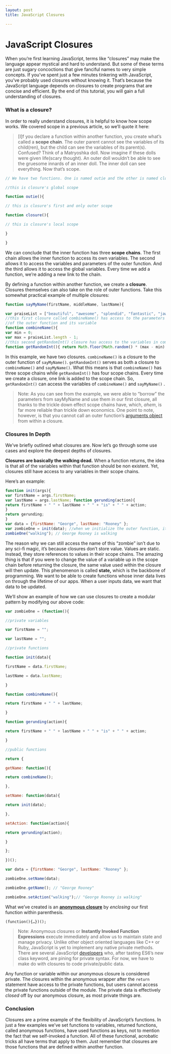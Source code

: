 ```yaml
---
layout: post
title: JavaScript Closures

---
```


JavaScript Closures
============


When you’re first learning JavaScript, terms like “closures” may make the language appear mystical and hard to understand. But some of these terms are just sugary concoctions that give fanciful names to very simple concepts. If you’ve spent just a few minutes tinkering with JavaScript, you’ve probably used closures without knowing it. That’s because the JavaScript language depends on closures to create programs that are concise and efficient. By the end of this tutorial, you will gain a full understanding of closures.

<h3>What is a closure?</h3>

In order to really understand closures, it is helpful to know how scope works. We covered scope in a previous article, so we’ll quote it here:

> [I]f you declare a function within another function, you create what’s called a  **scope chain**. The outer parent cannot see the variables of its child(ren), but the child can see the variables of its parent(s). Confused? Think of a Matryoshka doll. Now imagine if these dolls were given life(scary thought). An outer doll wouldn’t be able to see the gruesome innards of an inner doll. The inner doll can see everything. Now that’s scope.

```javascript
// We have two functions. One is named outie and the other is named closure *wink* *wink*

//this is closure's global scope

function outie(){

// this is closure's first and only outer scope

function closure(){

// this is closure's local scope

}

}
```

We can conclude that the inner function has three  **scope chains**. The first chain allows the inner function to access its own variables. The second allows it to access the variables and parameters of the outer function. And the third allows it to access the global variables. Every time we add a function, we’re adding a new link to the chain.

By defining a function within another function, we create a  **closure**. Closures themselves can also take on the role of outer functions. Take this somewhat practical example of multiple closures:

```javascript
function sayMyName(firstName, middleName, lastName){ 

var praiseList = ["beautiful", "awesome", "splendid", "fantastic", "jaw-dropping"]; 
//this first closure called combineName() has access to the parameters 
//of the outer function and its variable 
function combineName(){ 
var min = 0; 
var max = praiseList.length - 1; 
//this second getRandomInt() closure has access to the variables in combineName() 
function getRandomInt(){ return Math.floor(Math.random() * (max - min) + min); } return "Your" + " " + praiseList[getRandomInt()] + " name is " + firstName + " " + middleName + " " + lastName; } return combineName();} sayMyName("Beyonce", "Giselle", "Knowles-Carter"); // Your beautiful/awesome/splendid... name is Beyonce Giselle Knowles-Carter
```
In this example, we have two closures.  `combineName()`  is a closure to the outer function of  `sayMyName()`.  `getRandomInt()`  serves as both a closure to  `combineName()`  and  `sayMyName()`. What this means is that  `combineName()`  has three scope chains while  `getRandomInt()`  has four scope chains. Every time we create a closure, one link is added to the scope chain. So,  `getRandomInt()`  can access the variables of  `combineName()`  and  `sayMyName()` .

> Note: As you can see from the example, we were able to “borrow” the parameters from sayMyName and use them in our first closure, all thanks to the trickle down effect scope chains have, which, *ahem*, is far more reliable than trickle down economics. One point to note, however, is that you cannot call an outer function’s  [arguments object](https://developer.mozilla.org/en-US/docs/Web/JavaScript/Reference/Functions/arguments)  from within a closure.

<h3>Closures In Depth</h3>

We’ve briefly outlined what closures are. Now let’s go through some use cases and explore the deepest depths of closures.

**Closures are basically the walking dead.**  When a function returns, the idea is that all of the variables within that function should be non existent. Yet, closures still have access to any variables in their scope chains.

Here’s an example:
```javascript
function init(args){ 
var firstName = args.firstName; 
var lastName = args.lastName; function gerunding(action){ 
return firstName + " " + lastName + " " + "is" + " " + action; 
} 
return gerunding; 
} 
var data = {firstName: "George", lastName: "Rooney" }; 
var zombieOne = init(data); //when we initialize the outer function, it returns undefined. The outer function is dead, but.../* 20 lines of code later...*/
zombieOne("walking"); // George Rooney is walking

```
The reason why we can still access the name of this “zombie” isn’t due to any sci-fi magic, it’s because closures don’t store value. Values are static. Instead, they store references to values in their scope chains. The amazing thing is that if you were to change the value of a variable up in the scope chain before returning the closure, the same value used within the closure will then update. This phenomenon is called  **state,** which is the backbone of programming. We want to be able to create functions whose inner data lives on through the lifetime of our apps. When a user inputs data, we want that data to be updated.

We’ll show an example of how we can use closures to create a modular pattern by modifying our above code:

```javascript
var zombieOne = (function(){

//private variables

var firstName = "";

var lastName = "";

//private functions

function init(data){

firstName = data.firstName;

lastName = data.lastName;

}

function combineName(){

return firstName + " " + lastName;

}

function gerunding(action){

return firstName + " " + lastName + " " + "is" + " " + action;

}

//public functions

return {

getName: function(){

return combineName();

},

setName: function(data){

return init(data);

},

setAction: function(action){

return gerunding(action);

}

};

})();

var data = {firstName: "George", lastName: "Rooney" };

zombieOne.setName(data);

zombieOne.getName(); // "George Rooney"

zombieOne.setAction("walking");// "George Rooney is walking"
```

What we’ve created is an  [**anonymous closure**](http://www.adequatelygood.com/JavaScript-Module-Pattern-In-Depth.html)  by  _enclosing_  our first function within parenthesis.

`(function(){…})();`

> Note: Anonymous closures or  **Instantly Invoked Function Expressions**  execute immediately and allow us to maintain state and manage privacy. Unlike other object oriented languages like C++ or Ruby, JavaScript is yet to implement any native private methods. There are several JavaScript  [developers](https://esdiscuss.org/topic/class-private-syntax-in-es6-was-es6-es7-es8-and-beyond-a-proposed-roadmap)  who, after tasting ES6’s new class keyword, are pining for private syntax. For now, we have to make do with closures to code private/public data.


Any function or variable within our anonymous closure is considered private. The closures within the anonymous wrapper after the  `return` statement have access to the private functions, but users cannot access the private functions outside of the module. The private data is effectively  _closed_ off by our anonymous closure, as most private things are.

<h3>Conclusion</h3>

Closures are a prime example of the flexibility of JavaScript’s functions. In just a few examples we’ve set functions to variables, returned functions, called anonymous functions, have used functions as keys, not to mention the fact that we self-invoked a function. All of these functional, acrobatic tricks all have terms that apply to them. Just remember that closures are those functions that are defined within another function.

